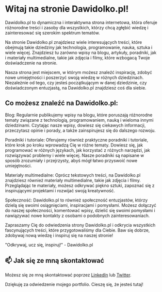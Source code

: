 # Witaj na stronie Dawidolko.pl!

Dawidolko.pl to dynamiczna i interaktywna strona internetowa, która oferuje różnorodne treści i zasoby dla wszystkich, którzy chcą zgłębić wiedzę i zainteresować się szerokim spektrum tematów.

Na stronie Dawidolko.pl znajdziesz wiele interesujących treści, które obejmują takie dziedziny jak technologia, programowanie, nauka, sztuka i wiele więcej. Znajdziesz tu zarówno wpisy na blogu, artykuły, poradniki, jak i materiały multimedialne, takie jak zdjęcia i filmy, które wzbogacą Twoje doświadczenie na stronie.

Nasza strona jest miejscem, w którym możesz znaleźć inspirację, zdobyć nowe umiejętności i poszerzyć swoją wiedzę w różnych dziedzinach. Niezależnie od tego, czy jesteś początkującym w danej dziedzinie, czy doświadczonym entuzjastą, na Dawidolko.pl znajdziesz coś dla siebie.

## Co możesz znaleźć na Dawidolko.pl:

Blog: Regularnie publikujemy wpisy na blogu, które poruszają różnorodne tematy związane z technologią, programowaniem, nauką i wieloma innymi dziedzinami. Czytając nasze wpisy, dowiesz się ciekawych informacji, przeczytasz opinie i porady, a także zainspirujesz się do dalszego rozwoju.

Poradniki i tutoriale: Oferujemy również praktyczne poradniki i tutoriale, które krok po kroku wprowadzą Cię w różne tematy. Dowiesz się, jak programować w różnych językach, jak korzystać z różnych narzędzi, jak rozwiązywać problemy i wiele więcej. Nasze poradniki są napisane w sposób zrozumiały i przejrzysty, abyś mógł łatwo przyswoić nowe umiejętności.

Materiały multimedialne: Oprócz tekstowych treści, na Dawidolko.pl znajdziesz również materiały multimedialne, takie jak zdjęcia i filmy. Przeglądając te materiały, możesz odkrywać piękno sztuki, zapoznać się z inspirującymi projektami i rozwijać swoją kreatywność.

Społeczność: Dawidolko.pl to również społeczność entuzjastów, którzy dzielą się swoimi osiągnięciami, inspiracjami i pomysłami. Możesz dołączyć do naszej społeczności, komentować wpisy, dzielić się swoimi pomysłami i nawiązywać nowe kontakty z osobami o podobnych zainteresowaniach.

Zapraszamy Cię do odwiedzenia strony Dawidolko.pl i odkrycia wszystkich fascynujących treści, które przygotowaliśmy dla Ciebie. Baw się dobrze, zdobywaj nową wiedzę i inspiruj się na naszej stronie!

"Odkrywaj, ucz się, inspiruj!" - Dawidolko.pl
## 📫 Jak się ze mną skontaktować

Możesz się ze mną skontaktować poprzez [LinkedIn](https://www.linkedin.com/in/dawidolko) lub [Twitter](https://twitter.com/dawidolko).

Dziękuję za odwiedzenie mojego portfolio. Cieszę się, że jesteś tutaj!
